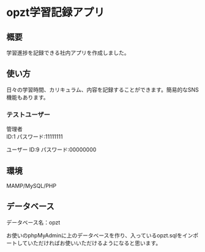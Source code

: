 # opzt学習記録アプリ

## 概要
学習進捗を記録できる社内アプリを作成しました。

## 使い方
日々の学習時間、カリキュラム、内容を記録することができます。簡易的なSNS機能もあります。

### テストユーザー
管理者<br>
ID:1
パスワード:11111111

ユーザー 
ID:9
パスワード:00000000

## 環境

MAMP/MySQL/PHP

## データベース

データベース名：opzt

お使いのphpMyAdminに上のデータベースを作り、入っているopzt.sqlをインポートしていただければお使いいただけるようになると思います。
